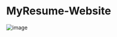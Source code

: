 # MyResume-Website
![image](https://user-images.githubusercontent.com/102753833/194887402-ce9b65fa-a0d7-4e51-b15c-659ec2bec0d1.png)

